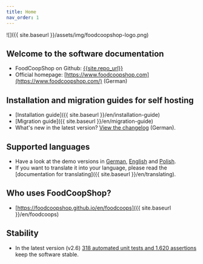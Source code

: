 ```yaml
---
title: Home
nav_order: 1
---
```


![]({{ site.baseurl }}/assets/img/foodcoopshop-logo.png)

## Welcome to the software documentation

* FoodCoopShop on Github: [{{site.repo_url}}]({{site.repo_url}})
* Official homepage: [https://www.foodcoopshop.com](https://www.foodcoopshop.com/) (German)

## Installation and migration guides for self hosting

* [Installation guide]({{ site.baseurl }}/en/installation-guide)
* [Migration guide]({{ site.baseurl }}/en/migration-guide)
* What's new in the latest version? [View the changelog]({{{site.repo_url}}/blob/master/CHANGELOG.md) (German).

## Supported languages

* Have a look at the demo versions in [German](https://demo-de.foodcoopshop.com), [English](https://demo-en.foodcoopshop.com) and [Polish](https://demo-pl.foodcoopshop.com). 
* If you want to translate it into your language, please read the [documentation for translating]({{ site.baseurl }}/en/translating).

## Who uses FoodCoopShop?

* [https://foodcoopshop.github.io/en/foodcoops]({{ site.baseurl }}/en/foodcoops)

## Stability

* In the latest version (v2.6) [318 automated unit tests and 1.620 assertions](https://travis-ci.org/foodcoopshop/foodcoopshop/builds) keep the software stable.